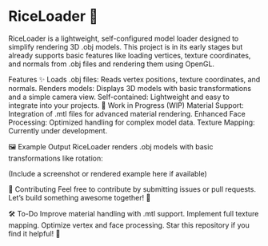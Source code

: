 # RiceLoader 🍚
RiceLoader is a lightweight, self-configured model loader designed to simplify rendering 3D .obj models. This project is in its early stages but already supports basic features like loading vertices, texture coordinates, and normals from .obj files and rendering them using OpenGL.

Features ✨
Loads .obj files: Reads vertex positions, texture coordinates, and normals.
Renders models: Displays 3D models with basic transformations and a simple camera view.
Self-contained: Lightweight and easy to integrate into your projects.
🚧 Work in Progress (WIP)
Material Support: Integration of .mtl files for advanced material rendering.
Enhanced Face Processing: Optimized handling for complex model data.
Texture Mapping: Currently under development.

🖼️ Example Output
RiceLoader renders .obj models with basic transformations like rotation:

(Include a screenshot or rendered example here if available)

🤝 Contributing
Feel free to contribute by submitting issues or pull requests. Let’s build something awesome together! 🚀

🛠️ To-Do
Improve material handling with .mtl support.
Implement full texture mapping.
Optimize vertex and face processing.
Star this repository if you find it helpful! 🌟
